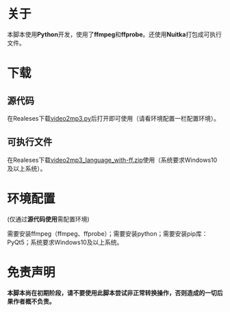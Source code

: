 # 关于

本脚本使用**Python**开发，使用了**ffmpeg**和**ffprobe**。还使用**Nuitka**打包成可执行文件。

# 下载

## 源代码

在Realeses下载[video2mp3.py](https://github.com/yhgzs-111/video2mp3/releases/latest/download/video2mp3.py)后打开即可使用（请看环境配置一栏配置环境）。

## 可执行文件

在Realeses下载[video2mp3_language_with-ff.zip](https://github.com/yhgzs-111/video2mp3/releases/latest/download/video2mp3_language_with-ff.zip)使用（系统要求Windows10及以上系统）。

# 环境配置

(仅通过**源代码使用**需配置环境)

需要安装ffmpeg（ffmpeg、ffprobe）；需要安装python；需要安装pip库：PyQt5；系统要求Windows10及以上系统。

# 免责声明

**本脚本尚在初期阶段，请不要使用此脚本尝试非正常转换操作，否则造成的一切后果作者概不负责。**
